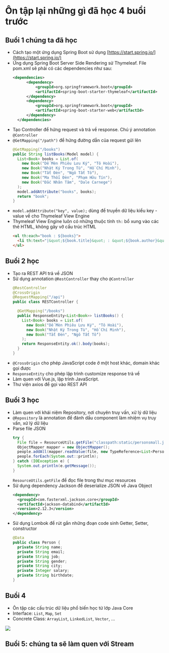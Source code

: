 # Ôn tập lại những gì đã học 4 buổi trước

## Buổi 1 chúng ta đã học
- Cách tạo một ứng dụng Spring Boot sử dụng [https://start.spring.io/](https://start.spring.io/)
- Ứng dụng Spring Boot Server Side Rendering sử Thymeleaf. File pom.xml sẽ phải có các dependencies như sau:
  ```xml
  <dependencies>
		<dependency>
			<groupId>org.springframework.boot</groupId>
			<artifactId>spring-boot-starter-thymeleaf</artifactId>
		</dependency>
		<dependency>
			<groupId>org.springframework.boot</groupId>
			<artifactId>spring-boot-starter-web</artifactId>
		</dependency>
	</dependencies>
  ```
- Tạo Controller để hứng request và trả về response. Chú ý annotation `@Controller`
- `@GetMapping("/path")` để hứng đường dẫn của request gửi lên
  ```java
  @GetMapping("/books")
  public String listBooks(Model model) {
    List<Book> books = List.of(
      new Book("Dế Mèn Phiêu Lưu Ký", "Tô Hoài"),
      new Book("Nhật Ký Trong Tù", "Hồ Chí Minh"),
      new Book("Tắt Đèn", "Ngô Tất Tố"),
      new Book("Ma Thổi Đèn", "Phạm Hữu Tín"),
      new Book("Đắc Nhân Tâm", "Dale Carnege")
    );
    model.addAttribute("books", books);
    return "book";
  }
  ```
- `model.addAttribute("key", value);` dùng để truyền dữ liệu kiểu key - value về cho Thymeleaf View Engine
- Thymeleaf View Engine luôn có những thuộc tính `th:` bổ xung vào các thẻ HTML, không gây vỡ cấu trúc HTML
  ```html
  <ul th:each="book : ${books}">
    <li th:text="|&quot;${book.title}&quot; : &quot;${book.author}&quot;|"></li>
  </ul>
  ```

## Buổi 2 học
- Tạo ra REST API trả về JSON
- Sử dụng annotation `@RestController` thay cho `@Controller`
  ```java
  @RestController
  @CrossOrigin
  @RequestMapping("/api")
  public class RESTController {

    @GetMapping("/books")
    public ResponseEntity<List<Book>> listBooks() {
      List<Book> books = List.of(
        new Book("Dế Mèn Phiêu Lưu Ký", "Tô Hoài"),
        new Book("Nhật Ký Trong Tù", "Hồ Chí Minh"),
        new Book("Tắt Đèn", "Ngô Tất Tố")
      );
      return ResponseEntity.ok().body(books);
    }
  }
  ```
- `@CrossOrigin` cho phép JavaScript code ở một host khác, domain khác gọi được
- `ResponseEntity` cho phép lập trình customize response trả về
- Làm quen với Vue.js, lập trình JavaScript.
- Thư viện axios để gọi vào REST API

## Buổi 3 học
- Làm quen với khái niệm Repository, nơi chuyên truy vấn, xử lý dữ liệu
- `@Repository` là annotation để đánh dấu component làm nhiệm vụ truy vấn, xử lý dữ liệu
- Parse file JSON
  ```java
  try {
    File file = ResourceUtils.getFile("classpath:static/personsmall.json");
    ObjectMapper mapper = new ObjectMapper();
    people.addAll(mapper.readValue(file, new TypeReference<List<Person>>(){}));
    people.forEach(System.out::println);
  } catch (IOException e) {
    System.out.println(e.getMessage());
  }
  ```
  `ResourceUtils.getFile` để đọc file trong thư mục resources
- Sử dụng dependency Jackson để deserialize JSON về Java Object
  ```xml
  <dependency>
    <groupId>com.fasterxml.jackson.core</groupId>
    <artifactId>jackson-databind</artifactId>
    <version>2.12.3</version>
  </dependency>
  ```
- Sử dụng Lombok để rút gắn những đoạn code sinh Getter, Setter, constructor
  ```java
  @Data
  public class Person {
    private String name;
    private String email;
    private String job;
    private String gender;
    private String city;
    private Integer salary;
    private String birthdate;
  }
  ```

## Buổi 4

- Ôn tập các cấu trúc dữ liệu phổ biến học từ lớp Java Core
- Interface: `List`, `Map`, `Set`
- Concrete Class: `ArrayList`, `LinkedList`, `Vector`, ...

![](https://www.codejava.net/images/articles/javacore/collections/collections%20framework%20overview.png)

## Buổi 5: chúng ta sẽ làm quen với Stream

